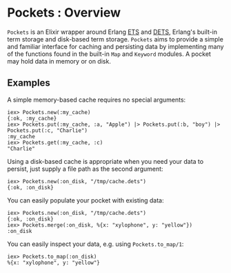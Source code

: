 # Pockets : Overview

`Pockets` is an Elixir wrapper around Erlang [ETS](https://erlang.org/doc/man/ets.html) and [DETS](https://erlang.org/doc/man/dets.html), Erlang's built-in term storage and disk-based term storage. `Pockets` aims to provide a simple and familiar interface for caching and persisting data by implementing many of the functions found in the built-in `Map` and `Keyword` modules. A pocket may hold data in memory or on disk.

## Examples

A simple memory-based cache requires no special arguments:

```
iex> Pockets.new(:my_cache)
{:ok, :my_cache}
iex> Pockets.put(:my_cache, :a, "Apple") |> Pockets.put(:b, "boy") |> Pockets.put(:c, "Charlie")
:my_cache
iex> Pockets.get(:my_cache, :c)
"Charlie"
```

Using a disk-based cache is appropriate when you need your data to persist, just supply a file path as the second argument:

```
iex> Pockets.new(:on_disk, "/tmp/cache.dets")
{:ok, :on_disk}
```

You can easily populate your pocket with existing data:

```
iex> Pockets.new(:on_disk, "/tmp/cache.dets")
{:ok, :on_disk}
iex> Pockets.merge(:on_disk, %{x: "xylophone", y: "yellow"})
:on_disk
```

You can easily inspect your data, e.g. using `Pockets.to_map/1`:

```
iex> Pockets.to_map(:on_disk)
%{x: "xylophone", y: "yellow"}
```
